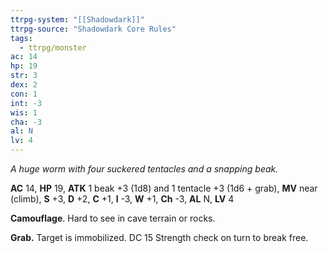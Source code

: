 ```yaml
---
ttrpg-system: "[[Shadowdark]]"
ttrpg-source: "Shadowdark Core Rules"
tags:
  - ttrpg/monster
ac: 14
hp: 19
str: 3
dex: 2
con: 1
int: -3
wis: 1
cha: -3
al: N
lv: 4
---
```


_A huge worm with four suckered tentacles and a snapping beak._

**AC** 14, **HP** 19, **ATK** 1 beak +3 (1d8) and 1 tentacle +3 (1d6 + grab), **MV** near (climb), **S** +3, **D** +2, **C** +1, **I** -3, **W** +1, **Ch** -3, **AL** N, **LV** 4

**Camouflage**. Hard to see in cave terrain or rocks. 

**Grab.** Target is immobilized. DC 15 Strength check on turn to break free.

